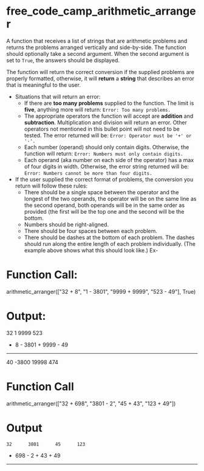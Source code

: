 # free_code_camp_arithmetic_arranger

A function that receives a list of strings that are arithmetic problems and returns the problems arranged vertically and side-by-side. 
The function should optionally take a second argument. When the second argument is set to `True`, the answers should be displayed.

The function will return the correct conversion if the supplied problems are properly formatted, otherwise, it will **return** a **string** that describes an error that is meaningful to the user.  


* Situations that will return an error:
  * If there are **too many problems** supplied to the function. The limit is **five**, anything more will return:
    `Error: Too many problems.`
  * The appropriate operators the function will accept are **addition** and **subtraction**. Multiplication and division will return an error. Other operators not mentioned in this bullet point will not need to be tested. The error returned will be:
    `Error: Operator must be '+' or '-'.`
  * Each number (operand) should only contain digits. Otherwise, the function will return:
    `Error: Numbers must only contain digits.`
  * Each operand (aka number on each side of the operator) has a max of four digits in width. Otherwise, the error string returned will be:
    `Error: Numbers cannot be more than four digits.`
*  If the user supplied the correct format of problems, the conversion you return will follow these rules:
    * There should be a single space between the operator and the longest of the two operands, the operator will be on the same line as the second operand, both operands will be in the same order as provided (the first will be the top one and the second will be the bottom.
    * Numbers should be right-aligned.
    * There should be four spaces between each problem.
    * There should be dashes at the bottom of each problem. The dashes should run along the entire length of each problem individually. (The example above shows what this should look like.)
 Ex- 
 # Function Call:
 arithmetic_arranger(["32 + 8", "1 - 3801", "9999 + 9999", "523 - 49"], True)
 # Output: 
   32         1      9999      523
+  8    - 3801    + 9999    -  49
----    ------    ------    -----
  40     -3800     19998      474
 # Function Call
 arithmetic_arranger(["32 + 698", "3801 - 2", "45 + 43", "123 + 49"])
 
 # Output
    32      3801      45      123
+ 698    -    2    + 43    +  49
-----    ------    ----    -----
